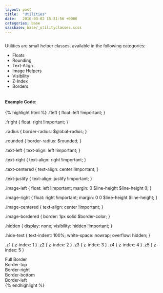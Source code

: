```yaml
---
layout: post
title:  "Utilities"
date:   2016-03-02 15:31:56 +0000
categories: base
sassbase: base/_utilityclasses.scss
---
```


<div class="row column">
    <p class="lead-text">Utilities are small helper classes, available in the following categories:</p>
    <ul>
        <li>Floats</li>
        <li>Rounding</li>
        <li>Text-Align</li>
        <li>Image Helpers</li>
        <li>Visibility</li>
        <li>Z-Index</li>
        <li>Borders</li>
    </ul>
</div>

<div class="row column">
<h4>Example Code:</h4>
{% highlight html %}
<!-- Floats -->
.fleft {
    float: left !important;
}

.fright {
    float: right !important;
}

<!-- Rounding -->
.radius {
    border-radius: $global-radius;
}

.rounded {
    border-radius: $rounded;
}

<!--  Text-Align -->
.text-left {
    text-align: left !important;
}

.text-right {
    text-align: right !important;
}

.text-centered {
    text-align: center !important;
}

.text-justify {
    text-align: justify !important;
}

<!-- Image Helpers -->
.image-left {
    float: left !important;
    margin: 0 $line-height $line-height 0;
}

.image-right {
    float: right !important;
    margin: 0  0 $line-height $line-height;
}

.image-centered {
    text-align: center !important;
}

.image-bordered {
    border: 1px solid $border-color;
}

<!-- Visibility -->
.hidden {
    display: none;
    visibility: hidden !important;
}

.hide-text {
    text-indent: 100%;
    white-space: nowrap;
    overflow: hidden;
}

<!-- Z-Index -->
.z1 { z-index: 1 }
.z2 { z-index: 2 }
.z3 { z-index: 3 }
.z4 { z-index: 4 }
.z5 { z-index: 5 }

<!-- Borders -->
<div class="border">Full Border</div>
<div class="border-top">Border-top</div>
<div class="border-right">Border-right</div>
<div class="border-bottom">Border-bottom</div>
<div class="border-left">Border-left</div>
{% endhighlight %}
</div>